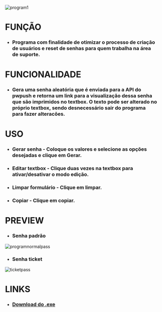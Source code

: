 ![program1](https://user-images.githubusercontent.com/91994543/201490244-145d4256-6c58-4374-b891-ca88f47a9115.png)

# FUNÇÃO

* ### Programa com finalidade de otimizar o processo de criação de usuários e reset de senhas para quem trabalha na área de suporte.

# FUNCIONALIDADE

* ### Gera uma senha aleatória que é enviada para a API do pwpush e retorna um link para a visualização dessa senha que são imprimidos no textbox. O texto pode ser alterado no próprio textbox, sendo desnecessário sair do programa para fazer alteracões.

# USO

* ### Gerar senha - Coloque os valores e selecione as opções desejadas e clique em Gerar.

* ### Editar textbox - Clique duas vezes na textbox para ativar/desativar o modo edição.

* ### Limpar formulário - Clique em limpar.

* ### Copiar - Clique em copiar.

# PREVIEW

* ### Senha padrão
![programnormalpass](https://user-images.githubusercontent.com/91994543/201490330-dba8b23f-1374-4829-b9da-2cbfedd4e5db.png)


* ### Senha ticket
![ticketpass](https://user-images.githubusercontent.com/91994543/201490337-248cbec6-9689-4dac-b5e7-9e20f9ffcb11.png)


# LINKS

* ### [Download do .exe](https://www.google.com)






